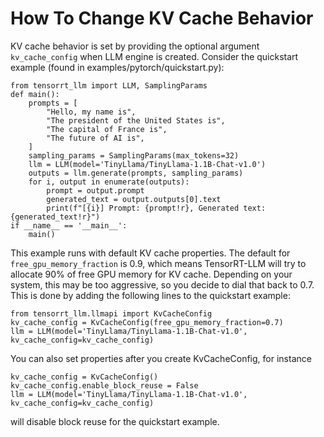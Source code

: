 # How To Change KV Cache Behavior

KV cache behavior is set by providing the optional argument ```kv_cache_config``` when LLM engine is created. Consider the quickstart example (found in examples/pytorch/quickstart.py):

```
from tensorrt_llm import LLM, SamplingParams
def main():
    prompts = [
        "Hello, my name is",
        "The president of the United States is",
        "The capital of France is",
        "The future of AI is",
    ]
    sampling_params = SamplingParams(max_tokens=32)
    llm = LLM(model='TinyLlama/TinyLlama-1.1B-Chat-v1.0')
    outputs = llm.generate(prompts, sampling_params)
    for i, output in enumerate(outputs):
        prompt = output.prompt
        generated_text = output.outputs[0].text
        print(f"[{i}] Prompt: {prompt!r}, Generated text: {generated_text!r}")
if __name__ == '__main__':
    main()
```

This example runs with default KV cache properties. The default for ```free_gpu_memory_fraction``` is 0.9, which means TensorRT-LLM will try to allocate 90% of free GPU memory for KV cache. Depending on your system, this may be too aggressive, so you decide to dial that back to 0.7. This is done by adding the following lines to the quickstart example:

```
from tensorrt_llm.llmapi import KvCacheConfig
kv_cache_config = KvCacheConfig(free_gpu_memory_fraction=0.7)
llm = LLM(model='TinyLlama/TinyLlama-1.1B-Chat-v1.0', kv_cache_config=kv_cache_config)
```

You can also set properties after you create KvCacheConfig, for instance

```
kv_cache_config = KvCacheConfig()
kv_cache_config.enable_block_reuse = False
llm = LLM(model='TinyLlama/TinyLlama-1.1B-Chat-v1.0', kv_cache_config=kv_cache_config)
```

will disable block reuse for the quickstart example.
